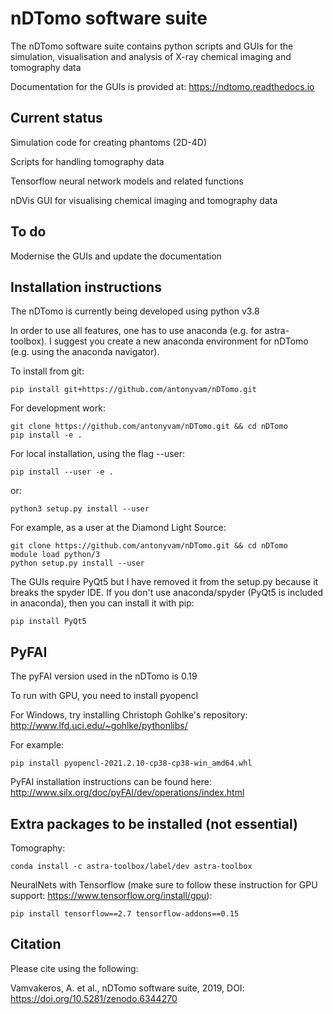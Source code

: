 nDTomo software suite
=====================
The nDTomo software suite contains python scripts and GUIs for the simulation, visualisation and analysis of X-ray chemical imaging and tomography data

Documentation for the GUIs is provided at: https://ndtomo.readthedocs.io

Current status
--------------
Simulation code for creating phantoms (2D-4D)

Scripts for handling tomography data

Tensorflow neural network models and related functions

nDVis GUI for visualising chemical imaging and tomography data

To do
-----
Modernise the GUIs and update the documentation

Installation instructions
-------------------------
The nDTomo is currently being developed using python v3.8

In order to use all features, one has to use anaconda (e.g. for astra-toolbox). I suggest you create a new anaconda environment for nDTomo (e.g. using the anaconda navigator).

To install from git:

```pip install git+https://github.com/antonyvam/nDTomo.git```

For development work:

```
git clone https://github.com/antonyvam/nDTomo.git && cd nDTomo
pip install -e .
```

For local installation, using the flag --user:

```
pip install --user -e .
```

or:

```
python3 setup.py install --user
```

For example, as a user at the Diamond Light Source:

```
git clone https://github.com/antonyvam/nDTomo.git && cd nDTomo
module load python/3
python setup.py install --user
```

The GUIs require PyQt5 but I have removed it from the setup.py because it breaks the spyder IDE. If you don't use anaconda/spyder (PyQt5 is included in anaconda), then you can install it with pip: 

```
pip install PyQt5
```

PyFAI
-----
The pyFAI version used in the nDTomo is 0.19

To run with GPU, you need to install pyopencl

For Windows, try installing Christoph Gohlke's repository: http://www.lfd.uci.edu/~gohlke/pythonlibs/

For example: 

```
pip install pyopencl-2021.2.10-cp38-cp38-win_amd64.whl
```

PyFAI installation instructions can be found here: http://www.silx.org/doc/pyFAI/dev/operations/index.html

Extra packages to be installed (not essential)
----------------------------------------------

Tomography:

```conda install -c astra-toolbox/label/dev astra-toolbox```

NeuralNets with Tensorflow (make sure to follow these instruction for GPU support: https://www.tensorflow.org/install/gpu):

```pip install tensorflow==2.7 tensorflow-addons==0.15```



Citation
--------
Please cite using the following:

Vamvakeros, A. et al., nDTomo software suite, 2019, DOI: https://doi.org/10.5281/zenodo.6344270

